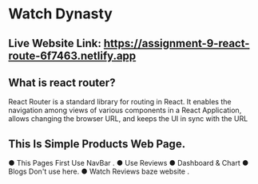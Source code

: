 
# Watch Dynasty

## Live Website Link: https://assignment-9-react-route-6f7463.netlify.app


## What is react router?

  React Router is a standard library for routing in React. It enables the navigation among views of various components in a React Application, allows changing the browser URL, and keeps the UI in sync with the URL
 


 ##  This Is Simple Products Web Page.

● This Pages First Use NavBar .
● Use Reviews
● Dashboard & Chart 
● Blogs Don't use here.
● Watch Reviews baze website .
